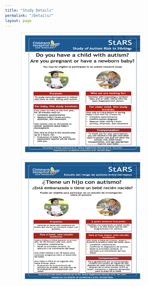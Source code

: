 ```yaml
---
title: "Study Details"
permalink: "/Details/"
layout: page
---
```


<p align="center">
    <img src="assets/images/StARS_EnglishFlyer.jpg"
         alt="StARS Logo" width="400" height="400" align="middle"/>
</p>

<p align="center">
    <img src="assets/images/StARS_SpanishFlyer.jpg"
         alt="StARS Logo" width="400" height="400" align="middle"/>
</p>
